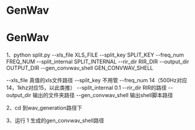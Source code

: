 # GenWav
# GenWav
1、python split.py --xls_file XLS_FILE
  --split_key SPLIT_KEY
  --freq_num FREQ_NUM
  --split_internal SPLIT_INTERNAL
  --rir_dir RIR_DIR
  --output_dir OUTPUT_DIR
  --gen_convwav_shell GEN_CONVWAV_SHELL
  
  
  --xls_file 真值的xls文件路径  --split_key 不用管  --freq_num 14（500Hz对应14，1khz对应15，以此类推） --split_internal 0.1  --rir_dir RIR的路径  --output_dir 输出的文件夹路径  --gen_convwav_shell 输出shell脚本路径
  
  
  2、cd 到wav_generation路径下

  3、运行  1 生成的gen_convwav_shell路径
